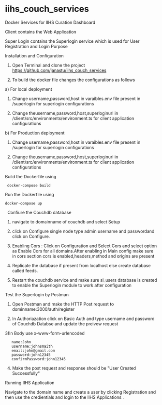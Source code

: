 # iihs_couch_services
Docker Services for IIHS Curation Dashboard


Client  contains the Web Application

Super Login  contains the Superlogin service which is used for User Registration and Login Purpose


Installation and Configuration

  1) Open Terminal and clone the project https://github.com/janastu/iihs_couch_services

  2) To build the docker file changes the configurations as follows

a) For local deployment


   1) Change username,password,host in varaibles.env file present in /superlogin  for superlogin configurations 
   
   
   2) Change theusername,password,host,superloginurl in /client/src/environments/environment.ts  for client application configurations
 
b) For Production deployment


   1) Change username,password,host in varaibles.env file present in /superlogin  for superlogin configurations 
   
   
   2) Change theusername,password,host,superloginurl in /client/src/environments/environment.ts  for client application configurations
   
Build the Dockerfile using    

     docker-compose build

Run the Dockerfile using     
    
    docker-compose up
   
Confiure the Couchdb database
   
   1) navigate to domainname of couchdb and select Setup 
   
   2) click on Configure single node type admin username and passwordand click on Configure.
   
   3) Enabling Cors : Click on Configuration and Select Cors and select option as Enable Cors for all domains.After enabling in Main       config make sure in cors section cors is enabled,headers,method and origins are present 
   
   3) Replicate the database if present from localhost else create database called feeds.
   
   4) Restart the couchdb service and make sure sl_users database is created to enable the Superlogin module to work after configuration
   
Test the Superlogin by Postman

   1) Open Postman and make the HTTP Post request to dominname:3000/auth/register 
   
   2) In Authoriazation click on Basic Auth and type username and password of Couchdb Databse and update the preivew request
   
   3)In Body use x-www-form-urlencoded
       
       name:John
       username:johnsmaith
       email:john@gmail.com
       password:john12345
       confirmPassword:john12345
      
   4) Make the post request and response should be "User Created Successfully"
   
   
  Running IIHS Application
  
  Navigate to the domain name and create a user by clicking Registration and then use the credientials and login to the IIHS Applications . 
    
   
   
   
 
 
